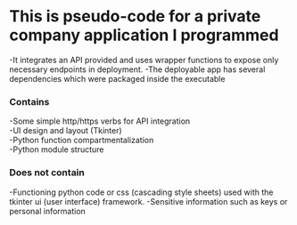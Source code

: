 # This is pseudo-code for a private company application I programmed
-It integrates an API provided and uses wrapper functions to expose only necessary endpoints in deployment.
-The deployable app has several dependencies which were packaged inside the executable

### Contains
-Some simple http/https verbs for API integration  
-UI design and layout (Tkinter)  
-Python function compartmentalization  
-Python module structure  

### Does not contain
-Functioning python code or css (cascading style sheets) used with the tkinter ui (user interface) framework.
-Sensitive information such as keys or personal information
